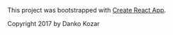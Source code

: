 This project was bootstrapped with [Create React App](https://github.com/facebookincubator/create-react-app).

Copyright 2017 by Danko Kozar
